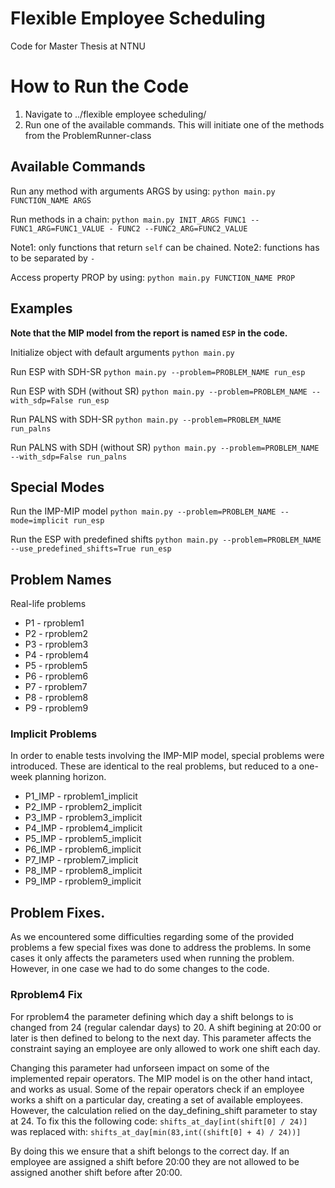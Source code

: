 # Flexible Employee Scheduling
Code for Master Thesis at NTNU

# How to Run the Code
1. Navigate to ../flexible employee scheduling/
2. Run one of the available commands. This will initiate one of the methods from the
 ProblemRunner-class

## Available Commands

Run any method with arguments ARGS by using:
```python main.py FUNCTION_NAME ARGS```
    
Run methods in a chain:
```python main.py INIT_ARGS FUNC1 --FUNC1_ARG=FUNC1_VALUE - FUNC2 --FUNC2_ARG=FUNC2_VALUE```
    
Note1: only functions that return `self` can be chained.
Note2: functions has to be separated by `-`

Access property PROP by using: 
```python main.py FUNCTION_NAME PROP```

## Examples
**Note that the MIP model from the report is named `ESP` in the code.**

Initialize object with default arguments 
```python main.py```
    
Run ESP with SDH-SR
```python main.py --problem=PROBLEM_NAME run_esp```
    
Run ESP with SDH (without SR)
```python main.py --problem=PROBLEM_NAME --with_sdp=False run_esp```

Run PALNS with SDH-SR
```python main.py --problem=PROBLEM_NAME run_palns```

Run PALNS with SDH (without SR)
```python main.py --problem=PROBLEM_NAME --with_sdp=False run_palns```


## Special Modes
Run the IMP-MIP model
```python main.py --problem=PROBLEM_NAME --mode=implicit run_esp```

Run the ESP with predefined shifts
```python main.py --problem=PROBLEM_NAME --use_predefined_shifts=True run_esp```


## Problem Names
Real-life problems
* P1 - rproblem1
* P2 - rproblem2
* P3 - rproblem3
* P4 - rproblem4
* P5 - rproblem5
* P6 - rproblem6
* P7 - rproblem7
* P8 - rproblem8
* P9 - rproblem9

### Implicit Problems
In order to enable tests involving the IMP-MIP model, special problems were introduced. These are identical to the real problems, but reduced to a one-week planning horizon.
* P1_IMP - rproblem1_implicit
* P2_IMP - rproblem2_implicit
* P3_IMP - rproblem3_implicit
* P4_IMP - rproblem4_implicit
* P5_IMP - rproblem5_implicit
* P6_IMP - rproblem6_implicit
* P7_IMP - rproblem7_implicit
* P8_IMP - rproblem8_implicit
* P9_IMP - rproblem9_implicit

## Problem Fixes.
As we encountered some difficulties regarding some of the provided problems a few special fixes was done to address the problems. In some cases it only affects the parameters used when running the problem. However, in one case we had to do some changes to the code.

### Rproblem4 Fix
For rproblem4 the parameter defining which day a shift belongs to is changed from 24 (regular calendar days) to 20. A shift begining at 20:00 or later is then defined to belong to the next day. This parameter affects the constraint saying an employee are only allowed to work one shift each day. 

Changing this parameter had unforseen impact on some of the implemented repair operators. The MIP model is on the other hand intact, and works as usual. 
Some of the repair operators check if an employee works a shift on a particular day, creating a set of available employees. However, the calculation relied on the day_defining_shift parameter to stay at 24. To fix this the following code:
```shifts_at_day[int(shift[0] / 24)]```
was replaced with:
```shifts_at_day[min(83,int((shift[0] + 4) / 24))]```

By doing this we ensure that a shift belongs to the correct day. If an employee are assigned a shift before 20:00 they are not allowed to be assigned another shift before after 20:00.
